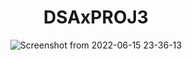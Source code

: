 <center>
  <h1>DSAxPROJ3</h1>

![Screenshot from 2022-06-15 23-36-13](https://user-images.githubusercontent.com/70337488/173922407-b749d761-046e-4732-a9af-cf5c13b9581c.png)

</center>
